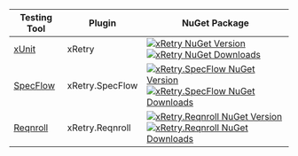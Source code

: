 | Testing Tool                  | Plugin | NuGet Package |
|-------------------------------|--------|---------------|
| [xUnit](#usage-xunit)         | xRetry | [![xRetry NuGet Version](https://img.shields.io/nuget/v/xRetry)](https://www.nuget.org/packages/xRetry "Download xRetry from NuGet") [![xRetry NuGet Downloads](https://img.shields.io/nuget/dt/xRetry)](https://www.nuget.org/packages/xRetry "Download xRetry from NuGet")  |
| [SpecFlow](#usage-specflow-3) | xRetry.SpecFlow | [![xRetry.SpecFlow NuGet Version](https://img.shields.io/nuget/v/xRetry.SpecFlow)](https://www.nuget.org/packages/xRetry.SpecFlow "Download xRetry.SpecFlow from NuGet") [![xRetry.SpecFlow NuGet Downloads](https://img.shields.io/nuget/dt/xRetry.SpecFlow)](https://www.nuget.org/packages/xRetry.SpecFlow "Download xRetry.SpecFlow from NuGet") |
| [Reqnroll](#usage-reqnroll-2) | xRetry.Reqnroll | [![xRetry.Reqnroll NuGet Version](https://img.shields.io/nuget/v/xRetry.Reqnroll)](https://www.nuget.org/packages/xRetry.Reqnroll "Download xRetry.Reqnroll from NuGet") [![xRetry.Reqnroll NuGet Downloads](https://img.shields.io/nuget/dt/xRetry.Reqnroll)](https://www.nuget.org/packages/xRetry.Reqnroll "Download xRetry.Reqnroll from NuGet") |